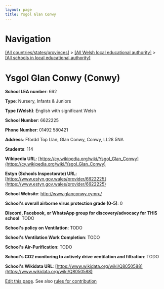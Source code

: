 ```yaml
---
layout: page
title: Ysgol Glan Conwy
---
```

# Navigation

[[All countries/states/provinces]](../../..) > [[All Welsh local educational authority]](../..) > [[All schools in local educational authority]](..)

# Ysgol Glan Conwy (Conwy)

**School LEA number**: 662

**Type**: Nursery, Infants & Juniors

**Type (Welsh)**: English with significant Welsh

**School Number**: 6622225

**Phone Number**: 01492 580421

**Address**: Ffordd Top Llan, Glan Conwy, Conwy, LL28 5NA

**Students**: 114

**Wikipedia URL**: [https://cy.wikipedia.org/wiki/Ysgol_Glan_Conwy](https://cy.wikipedia.org/wiki/Ysgol_Glan_Conwy)

**Estyn (Schools Inspectorate) URL**: [https://www.estyn.gov.wales/provider/6622225](https://www.estyn.gov.wales/provider/6622225)

**School Website**: http://www.glanconwy.cymru/

**School's overall airborne virus protection grade (0-5)**: 0

**Discord, Facebook, or WhatsApp group for discovery/advocacy for THIS school**: TODO

**School's policy on Ventilation**: TODO

**School's Ventilation Work Completion**: TODO

**School's Air-Purification**: TODO

**School's CO2 monitoring to actively drive ventilation and filtration**: TODO

**School's Wikidata URL**: [https://www.wikidata.org/wiki/Q8050588](https://www.wikidata.org/wiki/Q8050588)




[Edit this page](https://github.com/VentilationProject/Wales/edit/prif/./Conwy/Ysgol_Glan_Conwy.md). See also [rules for contribution](../../../contribution-rules/)